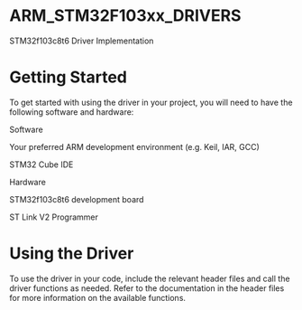 # ARM_STM32F103xx_DRIVERS
STM32f103c8t6 Driver Implementation

# Getting Started
To get started with using the driver in your project, you will need to have the following software and hardware:

Software 

Your preferred ARM development environment (e.g. Keil, IAR, GCC) 

STM32 Cube IDE 

Hardware 

STM32f103c8t6 development board 

ST Link V2 Programmer 

# Using the Driver

To use the driver in your code, include the relevant header files and call the driver functions as needed. Refer to the documentation in the header files for more information on the available functions.
